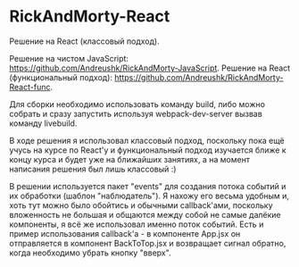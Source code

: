 # RickAndMorty-React
Решение на React (классовый подход). 

Решение на чистом JavaScript: https://github.com/Andreushk/RickAndMorty-JavaScript.
Решение на React (функциональный подход): https://github.com/Andreushk/RickAndMorty-React-func.

Для сборки необходимо использовать команду build, либо можно собрать и сразу запустить используя webpack-dev-server вызвав команду livebuild.

В ходе решения я использовал классовый подход, поскольку пока ещё учусь на курсе по React'у и функциональный подход изучается ближе к концу курса и будет уже на ближайших занятиях, а на момент написания решения был лишь классовый :)

В решении используется пакет "events" для создания потока событий и их обработки (шаблон "наблюдатель"). Я нахожу его весьма удобным и, хоть тут можно было обойтись и обычными callback'ами, поскольку вложенность не большая и общаются между собой не самые далёкие компоненты, я всё же использовал именно поток событий. Есть и пример использования callback'a - в компоненте App.jsx он отправляется в компонент BackToTop.jsx и возвращает сигнал обратно, когда необходимо убрать кнопку "вверх".
